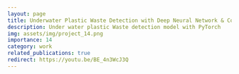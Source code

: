 ```yaml
---
layout: page
title: Underwater Plastic Waste Detection with Deep Neural Network & Computer Vision (YOLO v5 & PyTorch).
description: Under water plastic Waste detection model with PyTorch
img: assets/img/project_14.png
importance: 14
category: work
related_publications: true
redirect: https://youtu.be/BE_4n3WcJ3Q
---
```

